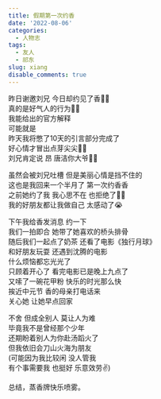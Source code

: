 ```yaml
---
title: 假期第一次约香
date: '2022-08-06'
categories:
  - 人物志
tags:
  - 友人
  - 祁东
slug: xiang
disable_comments: true
---
```


昨日谢邀刘兄 今日却约见了香🤦‍♀️   
真的是好气人的行为🤦‍♀️   
我能给出的官方解释   
可能就是  
昨天我将憋了10天的引言部分完成了   
好心情才冒出点芽尖尖🤦‍♀️   
刘兄肯定说 昂 唐洁你大爷🤦‍♀️   

虽然会被刘兄吐槽 但是美丽心情是挡不住的   
这也是我回来一个半月了 第一次约香香   
之前她约了我 我心思不在 也拒绝了🤦‍♀️  
我的好朋友都让我做自己 太感动了😭   

下午我给香发消息 约一下  
我们一拍即合 她带了她喜欢的桥头排骨  
随后我们一起点了奶茶 还看了电影《独行月球》  
和好朋友玩耍 还遇到沈腾的电影   
什么烦恼都忘光光了   
只顾着开心了 看完电影已是晚上九点了   
又嗦了一碗花甲粉 快乐的时光那么快   
挨近中元节 香的母亲打电话来   
关心她 让她早点回家   

不舍 但成全别人 莫让人为难   
毕竟我不是曾经那个少年   
还期盼着别人为你赴汤蹈火了  
但我依旧会刀山火海为朋友   
(可能因为我比较闲 没人管我  
有个事需要我 也挺好 乐意效劳✌️)

总结，蒸香牌快乐喷雾。
